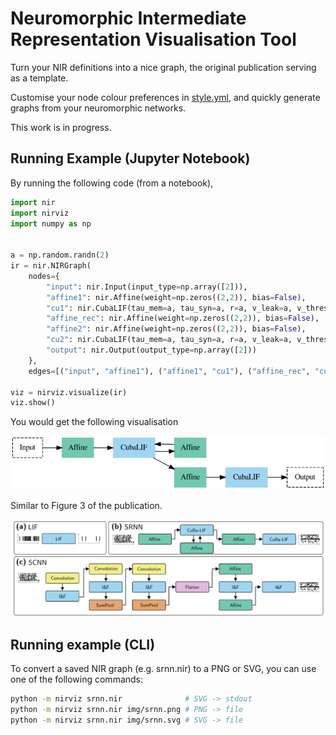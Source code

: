 # Neuromorphic Intermediate Representation Visualisation Tool

Turn your NIR definitions into a nice graph, the original publication serving as a template.

Customise your node colour preferences in [style.yml](nirviz/style.yml), and quickly generate graphs from your neuromorphic networks.

This work is in progress.

## Running Example (Jupyter Notebook)
By running the following code (from a notebook),
```python
import nir
import nirviz
import numpy as np


a = np.random.randn(2)
ir = nir.NIRGraph(
    nodes={
        "input": nir.Input(input_type=np.array([2])),
        "affine1": nir.Affine(weight=np.zeros((2,2)), bias=False),
        "cu1": nir.CubaLIF(tau_mem=a, tau_syn=a, r=a, v_leak=a, v_threshold=a, v_reset=a),
        "affine_rec": nir.Affine(weight=np.zeros((2,2)), bias=False),
        "affine2": nir.Affine(weight=np.zeros((2,2)), bias=False),
        "cu2": nir.CubaLIF(tau_mem=a, tau_syn=a, r=a, v_leak=a, v_threshold=a, v_reset=a),
        "output": nir.Output(output_type=np.array([2]))
    },
    edges=[("input", "affine1"), ("affine1", "cu1"), ("affine_rec", "cu1"),  ("cu1", "affine_rec"), ("cu1", "affine2"), ("affine2", "cu2"), ("cu2", "output")])

viz = nirviz.visualize(ir)
viz.show()
```

You would get the following visualisation

<picture>
<img alt="nirviz output" src="https://github.com/open-neuromorphic/nirviz/raw/main/img/srnn.png">
</picture>

Similar to Figure 3 of the publication.

<picture>
<img alt="Figure 3 of NIR paper for comparison to output" src="https://github.com/open-neuromorphic/nirviz/raw/main/img/fig3.png">
</picture>

## Running example (CLI)
To convert a saved NIR graph (e.g. srnn.nir) to a PNG or SVG, you can use one of the following commands:
```bash
python -m nirviz srnn.nir              # SVG -> stdout
python -m nirviz srnn.nir img/srnn.png # PNG -> file
python -m nirviz srnn.nir img/srnn.svg # SVG -> file
```
